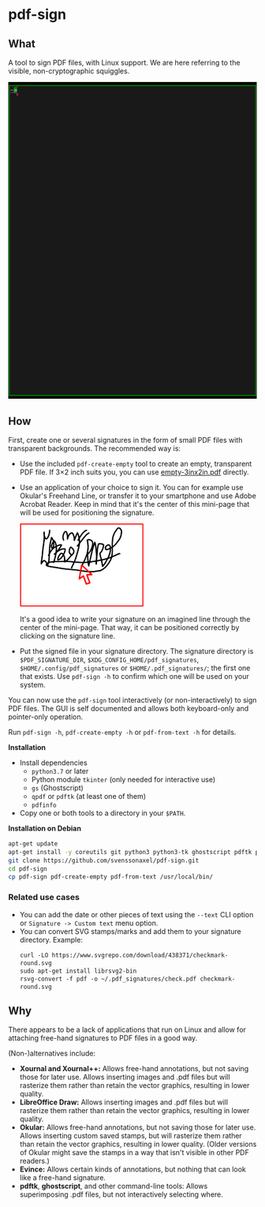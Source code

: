 # pdf-sign

## What

A tool to sign PDF files, with Linux support.
We are here referring to the visible, non-cryptographic squiggles.

![](README-example-use.gif)

## How

First, create one or several signatures in the form of small PDF files with transparent backgrounds.
The recommended way is:
* Use the included `pdf-create-empty` tool to create an empty, transparent PDF file.
  If 3×2 inch suits you, you can use [empty-3inx2in.pdf](empty-3inx2in.pdf) directly.
* Use an application of your choice to sign it.
  You can for example use Okular's Freehand Line, or transfer it to your smartphone and use Adobe Acrobat Reader.
  Keep in mind that it's the center of this mini-page that will be used for positioning the signature.

  <img src="README-example-signature.gif" width="250"/>

  It's a good idea to write your signature on an imagined line through the center of the mini-page.
  That way, it can be positioned correctly by clicking on the signature line.
* Put the signed file in your signature directory.
  The signature directory is `$PDF_SIGNATURE_DIR`, `$XDG_CONFIG_HOME/pdf_signatures`, `$HOME/.config/pdf_signatures` or `$HOME/.pdf_signatures/`; the first one that exists. Use `pdf-sign -h` to confirm which one will be used on your system.

You can now use the `pdf-sign` tool interactively (or non-interactively) to sign PDF files.
The GUI is self documented and allows both keyboard-only and pointer-only operation.

Run `pdf-sign -h`, `pdf-create-empty -h` or `pdf-from-text -h` for details.

**Installation**

* Install dependencies
  * `python3.7` or later
  * Python module `tkinter` (only needed for interactive use)
  * `gs` (Ghostscript)
  * `qpdf` or `pdftk` (at least one of them)
  * `pdfinfo`
* Copy one or both tools to a directory in your `$PATH`.

**Installation on Debian**

```sh
apt-get update
apt-get install -y coreutils git python3 python3-tk ghostscript pdftk poppler-utils
git clone https://github.com/svenssonaxel/pdf-sign.git
cd pdf-sign
cp pdf-sign pdf-create-empty pdf-from-text /usr/local/bin/
```

### Related use cases

* You can add the date or other pieces of text using the `--text` CLI option or `Signature -> Custom text` menu option.
* You can convert SVG stamps/marks and add them to your signature directory. Example:
  ```
  curl -LO https://www.svgrepo.com/download/438371/checkmark-round.svg
  sudo apt-get install librsvg2-bin
  rsvg-convert -f pdf -o ~/.pdf_signatures/check.pdf checkmark-round.svg
  ```

## Why

There appears to be a lack of applications that run on Linux and allow for attaching free-hand signatures to PDF files in a good way.

(Non-)alternatives include:

* **Xournal and Xournal++:**
  Allows free-hand annotations, but not saving those for later use.
  Allows inserting images and .pdf files but will rasterize them rather than retain the vector graphics, resulting in lower quality.
* **LibreOffice Draw:**
  Allows inserting images and .pdf files but will rasterize them rather than retain the vector graphics, resulting in lower quality.
* **Okular:**
  Allows free-hand annotations, but not saving those for later use.
  Allows inserting custom saved stamps, but will rasterize them rather than retain the vector graphics, resulting in lower quality.
  (Older versions of Okular might save the stamps in a way that isn't visible in other PDF readers.)
* **Evince:**
  Allows certain kinds of annotations, but nothing that can look like a free-hand signature.
* **pdftk**, **ghostscript**, and other command-line tools:
  Allows superimposing .pdf files, but not interactively selecting where.

